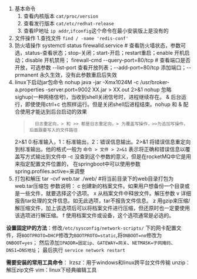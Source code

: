 1. 基本命令
    1. 查看内核版本 `cat/proc/version`
    2. 查看发行版本 `cat/etc/redhat-release`
    3. 查看IP地址 `ip addr`,`ifconfig`这个命令在最小安装版上是没有的
2. 文件操作
    1.查找文件 `find / -name 'redis-conf' `
3. 防火墙操作
    systemctl status firewalld.service              # 查看防火墙状态，参数可选，status-查看状态；stop-关闭；start-开启；restart重启；enable 开机启动；disable 开机禁用；
    firewall-cmd --query-port=80/tcp                # 查看端口是否开放，可选参数 --list-port  查看开放列表；--add-port=80/tcp 添加端口；--prmanent 永久生效，没有此参数重启后失效
4. linux下启动jar包命令
    nohup java -jar -Xmx1024M  -c /usr/broker-a.properties -server.port=9002 XX.jar > XX.out 2>&1 
    nohup   忽略sighup(一种网络信号)，当收到shell关闭信号时，进程继续存在。
    &       后台运行，即使使用ctrl+c 也照样运行。但是关闭shell后进程结束。nohup 和 & 配合使用才能达到后台启动的效果
    >       日志重定向，> 和 >> 都是日志重定向，> 为覆盖写操作，>>为追加写操作，后面跟要写入的文件路径
    2>&1    0:标准输入，1：标准输出，2：错误信息输出。2>&1 将错误信息重定向到标准输出。他的格式一般为 `命令 > 文件 > 2>&1` 表示将正确和错误信息以覆盖写方式输出到文件中
    -c      没查到这个参数的意义，但是在rocketMQ中它是用来指定配置文件位置的， 在springboot中可以使用参数spring.profiles.active=来调整
5. 打包和解压
    tar -cvf web.tar ./web/                        #将当前目录下的web目录打包为web.tar压缩包
    参数说明： c   创建新的档案文件。如果用户想备份一个目录或是一些文件，就要选择这个选项。
              x   从档案文件中释放文件。解压参数
              v   详细报告tar处理的文件信息。如无此选项，tar不报告文件信息。
              z   用gzip来压缩/解压缩文件，加上该选项后可以将档案文件进行压缩，但还原时也一定要使用该选项进行解压缩。 
              f   使用档案文件或设备，这个选项通常是必选的。


**设置固定IP的方法**：修改`/etc/sysconfig/network-scripts/` 下的网卡配置文件，将`BOOTPROTO=DHCP`修改为`BOOTPROTO=static`,将`ONBOOT=no`修改为`ONBOOT=yes`；
然后添加`IPADDR=固定ip`、`GATEWAY=网关`、`NETMASK=子网掩码`、`DNS1=DNS地址`；
最后执行 `service network restart`

**需要安装的常用工具命令**：
lrzsz：用于windows和linux跨平台文件传输
unzip：解压zip文件
vim：linux下经典编辑工具